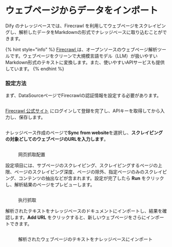 # ウェブページからデータをインポート

Dify のナレッジベースでは、Firecrawl を利用してウェブページをスクレイピングし、解析したデータをMarkdownの形式でナレッジベースに取り込むことができます。

{% hint style="info" %}
[Firecrawl ](https://www.firecrawl.dev/)は、オープンソースのウェブページ解析ツールです。ウェブページをクリーンで大規模言語モデル（LLM）が扱いやすいMarkdown形式のテキストに変換します。また、使いやすいAPIサービスも提供しています。
{% endhint %}

### 設定方法

まず、DataSourceページでFirecrawlの認証情報を設定する必要があります。

<figure><img src="../../../en/.gitbook/assets/guides/knowledge-base/sync-from-website/image (6).png" alt=""><figcaption></figcaption></figure>

[Firecrawl 公式サイト](https://www.firecrawl.dev/) にログインして登録を完了し、APIキーを取得してから入力し、保存します。

<figure><img src="../../.gitbook/assets/image (7).png" alt=""><figcaption></figcaption></figure>

ナレッジベース作成のページで**Sync from website**を選択し、**スクレイピングの対象どしてのウェブページのURLを入力します**。

<figure><img src="../../../en/.gitbook/assets/guides/knowledge-base/sync-from-website/image (7).png" alt=""><figcaption><p>网页抓取配置</p></figcaption></figure>

設定項目には、サブページのスクレイピング、スクレイピングするページの上限、ページのスクレイピング深度、ページの除外、指定ページのみのスクレイピング、コンテンツの抽出などが含まれます。設定が完了したら **Run** をクリックし、解析結果のページをプレビューします。

<figure><img src="../../.gitbook/assets/image (2).png" alt=""><figcaption><p>执行抓取</p></figcaption></figure>

解析されたテキストをナレッジベースのドキュメントにインポートし、結果を確認します。**Add URL** をクリックすると、新しいウェブページをさらにインポートできます。

<figure><img src="../../.gitbook/assets/image (5).png" alt=""><figcaption><p>解析されたウェブページのテキストをナレッジベースにインポート</p></figcaption></figure>
